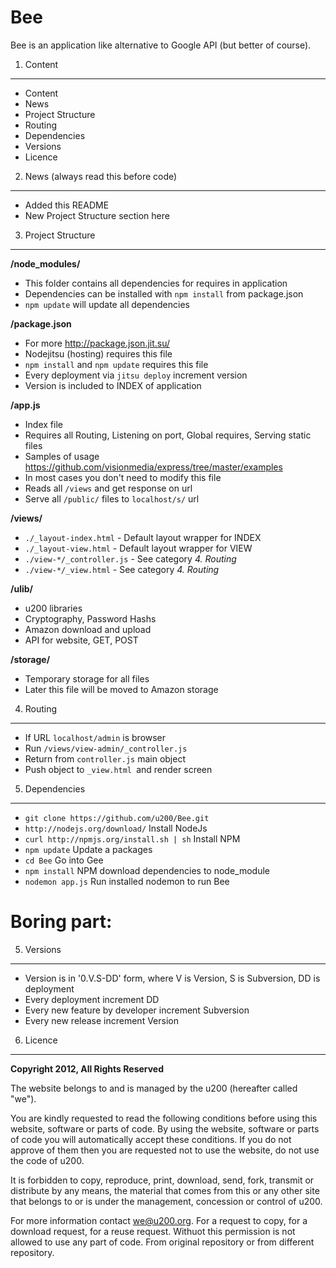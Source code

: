 Bee
=======
Bee is an application like alternative to Google API (but better of course).

1. Content
-------
 - Content
 - News
 - Project Structure
 - Routing
 - Dependencies
 - Versions
 - Licence

 
2. News (always read this before code)
-----------------------------------
 - Added this README
 - New Project Structure section here

3. Project Structure
-----------------

**/node_modules/** 
 - This folder contains all dependencies for requires in application
 - Dependencies can be installed with `npm install` from package.json
 - `npm update` will update all dependencies
 
**/package.json**
 - For more http://package.json.jit.su/
 - Nodejitsu (hosting) requires this file
 - `npm install` and `npm update` requires this file
 - Every deployment via `jitsu deploy` increment version
 - Version is included to INDEX of application

**/app.js**
 - Index file
 - Requires all Routing, Listening on port, Global requires, Serving static files
 - Samples of usage https://github.com/visionmedia/express/tree/master/examples
 - In most cases you don't need to modify this file
 - Reads all `/views` and get response on url
 - Serve all `/public/` files to `localhost/s/` url

**/views/**
 - `./_layout-index.html` - Default layout wrapper for INDEX
 - `./_layout-view.html` - Default layout wrapper for VIEW
 - `./view-*/_controller.js` - See category *4. Routing* 
 - `./view-*/_view.html` - See category *4. Routing* 

**/ulib/**
 - u200 libraries
 - Cryptography, Password Hashs
 - Amazon download and upload
 - API for website, GET, POST

**/storage/**
 - Temporary storage for all files
 - Later this file will be moved to Amazon storage

4. Routing
----------
 - If URL `localhost/admin` is browser
 - Run `/views/view-admin/_controller.js`
 - Return from `controller.js` main object
 - Push object to `_view.html `and render screen


5. Dependencies
------------
 - `git clone https://github.com/u200/Bee.git`
 - `http://nodejs.org/download/` Install NodeJs
 - `curl http://npmjs.org/install.sh | sh` Install NPM
 - `npm update` Update a packages
 - `cd Bee` Go into Gee
 - `npm install` NPM download dependencies to node_module
 - `nodemon app.js` Run installed nodemon to run Bee


Boring part:
============


5. Versions
------------
 - Version is in '0.V.S-DD' form, where V is Version, S is Subversion, DD is deployment
 - Every deployment increment DD
 - Every new feature by developer increment Subversion
 - Every new release increment Version

6. Licence
----------
**Copyright 2012, All Rights Reserved**

The website belongs to and is managed by the u200 (hereafter called "we").

You are kindly requested to read the following conditions before using this website, software or parts of code. By using the website, software or parts of code you will automatically accept these conditions. If you do not approve of them then you are requested not to use the website, do not use the code of u200.

It is forbidden to copy, reproduce, print, download, send, fork, transmit or distribute by any means, the material that comes from this or any other site that belongs to or is under the management, concession or control of u200.

For more information contact we@u200.org. For a request to copy, for a download request, for a reuse request. Withuot this permission is not allowed to use any part of code. From original repository or from different repository.